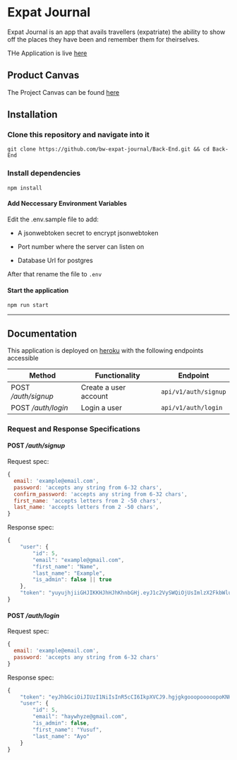 # Expat Journal

Expat Journal is an app that avails travellers (expatriate) the ability to show off the places they have been and remember them for theirselves.

THe Application is live [here](https://expat-journals.herokuapp.com/)

## Product Canvas

The Project Canvas can be found [here](https://docs.google.com/document/d/1EGGg6r0eoXauKAv70OptMaCKRBlZm1BM_5miGzqpHQI/edit#heading=h.4oicemcbd57)

## Installation

### Clone this repository and navigate into it

`git clone https://github.com/bw-expat-journal/Back-End.git && cd Back-End`

### Install dependencies

`npm install`

#### Add Neccessary Environment Variables

 Edit the .env.sample file to add:

- A jsonwebtoken secret to encrypt jsonwebtoken

- Port number where the server can listen on

- Database Url for postgres

After that rename the file to `.env`

#### Start the application

`npm run start`

---

## Documentation

This application is deployed on [heroku](https://expat-journals.herokuapp.com/) with the following endpoints accessible

| Method                              | Functionality                                                                                 | Endpoint                     |
| ----------------------------------- | --------------------------------------------------------------------------------------------- | ---------------------------- |
| POST _/auth/signup_                 | Create a user account                                                                         | `api/v1/auth/signup`         |
| POST _/auth/login_                  | Login a user                                                                                  | `api/v1/auth/login`          |

### Request and Response Specifications

#### POST _/auth/signup_

Request spec:

```javascript
{
  email: 'example@email.com',
  password: 'accepts any string from 6-32 chars',
  confirm_password: 'accepts any string from 6-32 chars',
  first_name: 'accepts letters from 2 -50 chars',
  last_name: 'accepts letters from 2 -50 chars',
}
```

Response spec:

```javascript
{
    "user": {
        "id": 5,
        "email": "example@gmail.com",
        "first_name": "Name",
        "last_name": "Example",
        "is_admin": false || true
    },
    "token": "yuyujhjiiGHJIKKHJhHJhKhnbGHj.eyJ1c2VySWQiOjUsImlzX2FkbWluIjpmYWxzZSwiaWF0IjoxNTY0NDk1OTg4LCJleHAiOjE1NjUxMDA3ODh9.SgCpomiiiioidhjdfI"
}
```

#### POST _/auth/login_

Request spec:

```javascript
{
  email: 'example@email.com',
  password: 'accepts any string from 6-32 chars'
}
```

Response spec:

```javascript
{
    "token": "eyJhbGciOiJIUzI1NiIsInR5cCI6IkpXVCJ9.hgjgkgooopooooopoKNHIOKKLOHHhoooooooo._7_DcsvIG6XlqRtmoqX3NmWnkREkFfkqswtmkCo1O2M",
    "user": {
        "id": 5,
        "email": "haywhyze@gmail.com",
        "is_admin": false,
        "first_name": "Yusuf",
        "last_name": "Ayo"
    }
}
```
